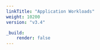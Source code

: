 ```yaml
---
linkTitle: "Application Workloads"
weight: 10200
version: "v3.4"

_build:
    render: false
---
```

